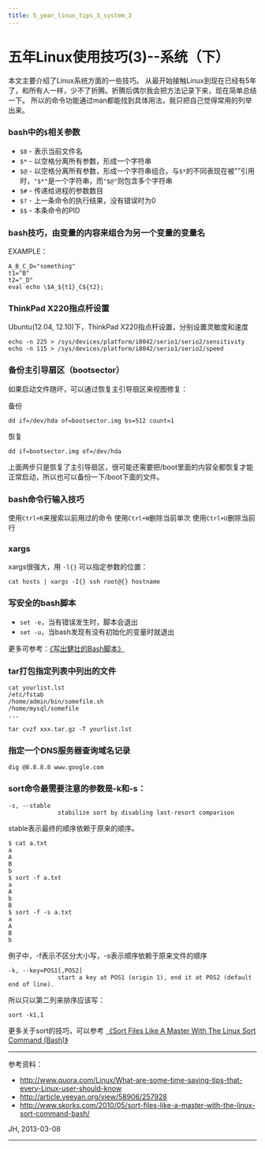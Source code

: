 ```yaml
---
title: 5_year_linux_tips_3_system_2
---
```

<head>
<link rel='stylesheet' href='/style/github2.css'/>
</head>

五年Linux使用技巧(3)--系统（下）
===============================

本文主要介绍了Linux系统方面的一些技巧。
从最开始接触Linux到现在已经有5年了，和所有人一样，少不了折腾。折腾后偶尔我会把方法记录下来，现在简单总结一下。
所以的命令功能通过man都能找到具体用法，我只把自己觉得常用的列举出来。

### bash中的`$`相关参数

* `$0` - 表示当前文件名
* `$*` - 以空格分离所有参数，形成一个字符串
* `$@` - 以空格分离所有参数，形成一个字符串组合。与`$*`的不同表现在被""引用时，`"$*"`是一个字符串，而`"$@"`则包含多个字符串
* `$#` - 传递给进程的参数数目
* `$?` - 上一条命令的执行结果，没有错误时为0
* `$$` - 本条命令的PID

### bash技巧，由变量的内容来组合为另一个变量的变量名

EXAMPLE：

    A_B_C_D="something"
    t1="B"
    t2="_D"
    eval echo \$A_${t1}_C${t2};

### ThinkPad X220指点杆设置

Ubuntu(12.04, 12.10)下，ThinkPad X220指点杆设置，分别设置灵敏度和速度

    echo -n 225 > /sys/devices/platform/i8042/serio1/serio2/sensitivity
    echo -n 115 > /sys/devices/platform/i8042/serio1/serio2/speed

### 备份主引导扇区（bootsector）

如果启动文件随坏，可以通过恢复主引导扇区来视图修复：

备份

    dd if=/dev/hda of=bootsector.img bs=512 count=1

恢复

    dd if=bootsector.img of=/dev/hda

上面两步只是恢复了主引导扇区，很可能还需要把/boot里面的内容全都恢复才能正常启动，所以也可以备份一下/boot下面的文件。

### bash命令行输入技巧

使用`Ctrl+R`来搜索以前用过的命令
使用`Ctrl+W`删除当前单次
使用`Ctrl+U`删除当前行

### xargs

xargs很强大，用 `-l{}` 可以指定参数的位置：

    cat hosts | xargs -I{} ssh root@{} hostname

### 写安全的bash脚本

* `set -e`，当有错误发生时，脚本会退出
* `set -u`，当bash发现有没有初始化的变量时就退出

更多可参考：[《写出健壮的Bash脚本》](http://article.yeeyan.org/view/58906/257928)

### tar打包指定列表中列出的文件

    cat yourlist.lst
    /etc/fstab
    /home/admin/bin/somefile.sh
    /home/mysql/somefile
    ...
    
    tar cvzf xxx.tar.gz -T yourlist.lst

### 指定一个DNS服务器查询域名记录

    dig @8.8.8.8 www.google.com

### sort命令最需要注意的参数是-k和-s：

    -s, --stable
                  stabilize sort by disabling last-resort comparison

stable表示最终的顺序依赖于原来的顺序。

    $ cat a.txt 
    a
    A
    B
    b
    $ sort -f a.txt
    a
    A
    b
    B
    $ sort -f -s a.txt
    a
    A
    B
    b

例子中，-f表示不区分大小写，-s表示顺序依赖于原来文件的顺序

    -k, --key=POS1[,POS2]
                  start a key at POS1 (origin 1), end it at POS2 (default end of line).

所以只以第二列来排序应该写：

    sort -k1,1

更多关于sort的技巧，可以参考
[《Sort Files Like A Master With The Linux Sort Command (Bash)》](http://www.skorks.com/2010/05/sort-files-like-a-master-with-the-linux-sort-command-bash/)


----

参考资料：

* http://www.quora.com/Linux/What-are-some-time-saving-tips-that-every-Linux-user-should-know
* http://article.yeeyan.org/view/58906/257928
* http://www.skorks.com/2010/05/sort-files-like-a-master-with-the-linux-sort-command-bash/


JH, 2013-03-08

----

<div id="disqus_thread"></div>
<script type="text/javascript">
/* * * CONFIGURATION VARIABLES: EDIT BEFORE PASTING INTO YOUR WEBPAGE * * */
    var disqus_shortname = 'gaopenghigh'; // required: replace example with your forum shortname

    /* * * DON'T EDIT BELOW THIS LINE * * */
    (function() {
        var dsq = document.createElement('script'); dsq.type = 'text/javascript'; dsq.async = true;
        dsq.src = '//' + disqus_shortname + '.disqus.com/embed.js';
        (document.getElementsByTagName('head')[0] || document.getElementsByTagName('body')[0]).appendChild(dsq);
    })();
</script>
<script>
  (function(i,s,o,g,r,a,m){i['GoogleAnalyticsObject']=r;i[r]=i[r]||function(){
  (i[r].q=i[r].q||[]).push(arguments)},i[r].l=1*new Date();a=s.createElement(o),
  m=s.getElementsByTagName(o)[0];a.async=1;a.src=g;m.parentNode.insertBefore(a,m)
  })(window,document,'script','//www.google-analytics.com/analytics.js','ga');

  ga('create', 'UA-40539766-1', 'github.com');
  ga('send', 'pageview');

</script>

